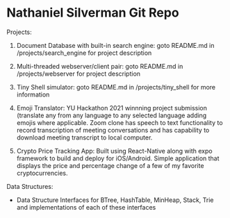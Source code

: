 # Nathaniel Silverman Git Repo

Projects:
  1) Document Database with built-in search engine: goto README.md in /projects/search_engine for project description

  2) Multi-threaded webserver/client pair: goto README.md in /projects/webserver for project description

  3) Tiny Shell simulator: goto README.md in /projects/tiny_shell for more information

  4) Emoji Translator: YU Hackathon 2021 winnning project submission (translate any from any language to any selected language adding emojis where applicable. Zoom clone has speech to text functionality to record transcription of meeting conversations and has capability to download meeting transcript to local computer.
  
  5) Crypto Price Tracking App: Built using React-Native along with expo framework to build and deploy for iOS/Android. Simple application that displays the price and percentage change of a few of my favorite cryptocurrencies.

Data Structures:
  * Data Structure Interfaces for BTree, HashTable, MinHeap, Stack, Trie and implementations of each of these interfaces 
